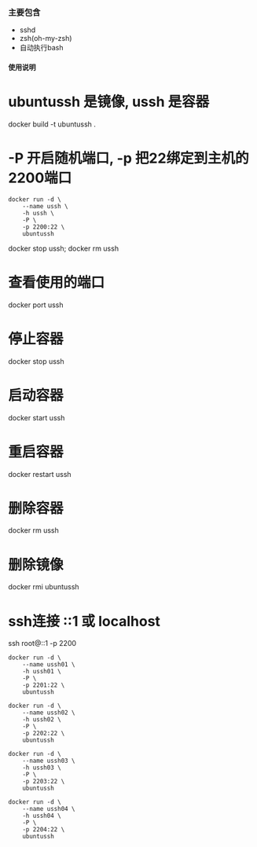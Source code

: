 ### 主要包含
- sshd
- zsh(oh-my-zsh)
- 自动执行bash

#### 使用说明


# ubuntussh 是镜像,  ussh 是容器
docker build -t ubuntussh .

# -P 开启随机端口,  -p 把22绑定到主机的2200端口
```
docker run -d \
    --name ussh \
    -h ussh \
    -P \
    -p 2200:22 \
    ubuntussh
```

docker stop ussh; docker rm ussh
# 查看使用的端口
docker port ussh

# 停止容器
docker stop ussh
# 启动容器
docker start ussh
# 重启容器
docker restart ussh
# 删除容器
docker rm ussh
# 删除镜像
docker rmi ubuntussh

# ssh连接 ::1 或 localhost
ssh root@::1 -p 2200

```
docker run -d \
    --name ussh01 \
    -h ussh01 \
    -P \
    -p 2201:22 \
    ubuntussh

docker run -d \
    --name ussh02 \
    -h ussh02 \
    -P \
    -p 2202:22 \
    ubuntussh

docker run -d \
    --name ussh03 \
    -h ussh03 \
    -P \
    -p 2203:22 \
    ubuntussh

docker run -d \
    --name ussh04 \
    -h ussh04 \
    -P \
    -p 2204:22 \
    ubuntussh
```
